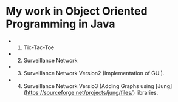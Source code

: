 # My work in Object Oriented Programming in Java

- 1. Tic-Tac-Toe 
- 2. Surveillance Network
- 3. Surveillance Network Version2 (Implementation of GUI).
- 4. Surveillance Network Versio3 (Adding Graphs using [Jung] (https://sourceforge.net/projects/jung/files/) libraries.
